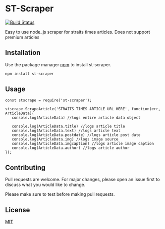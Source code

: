 # ST-Scraper
[![Build Status](https://travis-ci.com/ZacBytes/st-scraper.svg?branch=master)](https://travis-ci.com/ZacBytes/st-scraper)

Easy to use node_js scraper for straits times articles. Does not support premium articles

## Installation

Use the package manager [npm](https://www.npmjs.com/) to install st-scraper.

```bash
npm install st-scraper
```

## Usage

```node_js
const stscrape = require('st-scraper');

stscrape.ScrapeArticle('STRAITS TIMES ARTICLE URL HERE', function(err, ArticleData){
   console.log(ArticleData) //logs entire article data object

   console.log(ArticleData.title) //logs article title
   console.log(ArticleData.text) //logs article text
   console.log(ArticleData.postdate) //logs article post date
   console.log(ArticleData.img) //logs image source
   console.log(ArticleData.imgcaption) //logs article image caption
   console.log(ArticleData.author) //logs article author
});
```

## Contributing
Pull requests are welcome. For major changes, please open an issue first to discuss what you would like to change.

Please make sure to test before making pull requests.

## License
[MIT](https://choosealicense.com/licenses/mit/)
